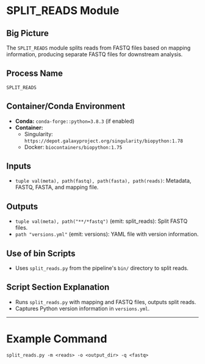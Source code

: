 # SPLIT_READS Module

## Big Picture
The `SPLIT_READS` module splits reads from FASTQ files based on mapping information, producing separate FASTQ files for downstream analysis.

## Process Name
`SPLIT_READS`

## Container/Conda Environment
- **Conda:** `conda-forge::python=3.8.3` (if enabled)
- **Container:**
  - Singularity: `https://depot.galaxyproject.org/singularity/biopython:1.78`
  - Docker: `biocontainers/biopython:1.75`

## Inputs
- `tuple val(meta), path(fastq), path(fasta), path(reads)`: Metadata, FASTQ, FASTA, and mapping file.

## Outputs
- `tuple val(meta), path("**/*fastq")` (emit: split_reads): Split FASTQ files.
- `path "versions.yml"` (emit: versions): YAML file with version information.

## Use of bin Scripts
- Uses `split_reads.py` from the pipeline's `bin/` directory to split reads.

## Script Section Explanation
- Runs `split_reads.py` with mapping and FASTQ files, outputs split reads.
- Captures Python version information in `versions.yml`.

---

# Example Command
```
split_reads.py -m <reads> -o <output_dir> -q <fastq>
```
